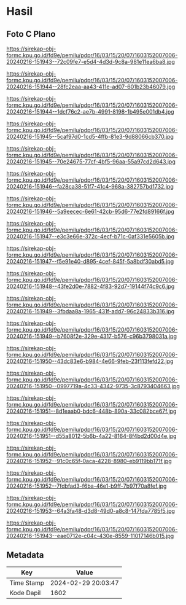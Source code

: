 # Hasil

## Foto C Plano

https://sirekap-obj-formc.kpu.go.id/fd9e/pemilu/pdpr/16/03/15/20/07/1603152007006-20240216-151943--72c09fe7-e5d4-4d3d-9c8a-981e11ea6ba8.jpg

https://sirekap-obj-formc.kpu.go.id/fd9e/pemilu/pdpr/16/03/15/20/07/1603152007006-20240216-151944--28fc2eaa-aa43-411e-ad07-601b23b46079.jpg

https://sirekap-obj-formc.kpu.go.id/fd9e/pemilu/pdpr/16/03/15/20/07/1603152007006-20240216-151944--1dcf76c2-ae7b-4991-8198-1b495e001db4.jpg

https://sirekap-obj-formc.kpu.go.id/fd9e/pemilu/pdpr/16/03/15/20/07/1603152007006-20240216-151945--5caf97d0-1cd5-4ffb-81e3-9d88066cb370.jpg

https://sirekap-obj-formc.kpu.go.id/fd9e/pemilu/pdpr/16/03/15/20/07/1603152007006-20240216-151945--70e24675-77cf-4bf5-96aa-55a97cd2d643.jpg

https://sirekap-obj-formc.kpu.go.id/fd9e/pemilu/pdpr/16/03/15/20/07/1603152007006-20240216-151946--fa28ca38-51f7-41c4-968a-382757bd1732.jpg

https://sirekap-obj-formc.kpu.go.id/fd9e/pemilu/pdpr/16/03/15/20/07/1603152007006-20240216-151946--5a9eecec-6e61-42cb-95d6-77e2fd89166f.jpg

https://sirekap-obj-formc.kpu.go.id/fd9e/pemilu/pdpr/16/03/15/20/07/1603152007006-20240216-151947--e3c3e66e-372c-4ecf-b71c-0af331e5605b.jpg

https://sirekap-obj-formc.kpu.go.id/fd9e/pemilu/pdpr/16/03/15/20/07/1603152007006-20240216-151947--f5e91e40-d895-4cef-845f-5a8bdf30abd5.jpg

https://sirekap-obj-formc.kpu.go.id/fd9e/pemilu/pdpr/16/03/15/20/07/1603152007006-20240216-151948--43fe2d0e-7882-4f83-92d7-19144f74c9c6.jpg

https://sirekap-obj-formc.kpu.go.id/fd9e/pemilu/pdpr/16/03/15/20/07/1603152007006-20240216-151949--3fbdaa8a-1965-431f-add7-96c24833b316.jpg

https://sirekap-obj-formc.kpu.go.id/fd9e/pemilu/pdpr/16/03/15/20/07/1603152007006-20240216-151949--b7608f2e-329e-4317-b576-c96b3798031a.jpg

https://sirekap-obj-formc.kpu.go.id/fd9e/pemilu/pdpr/16/03/15/20/07/1603152007006-20240216-151950--43dc83e6-b984-4e66-9feb-23f113fefd22.jpg

https://sirekap-obj-formc.kpu.go.id/fd9e/pemilu/pdpr/16/03/15/20/07/1603152007006-20240216-151950--0997719a-4c33-4342-9735-3c8793404663.jpg

https://sirekap-obj-formc.kpu.go.id/fd9e/pemilu/pdpr/16/03/15/20/07/1603152007006-20240216-151951--8d1eaab0-bdc6-448b-890a-33c082bce67f.jpg

https://sirekap-obj-formc.kpu.go.id/fd9e/pemilu/pdpr/16/03/15/20/07/1603152007006-20240216-151951--d55a8012-5b6b-4a22-8164-8f4bd2d00d4e.jpg

https://sirekap-obj-formc.kpu.go.id/fd9e/pemilu/pdpr/16/03/15/20/07/1603152007006-20240216-151952--91c0c65f-0aca-4228-8980-eb9119bb171f.jpg

https://sirekap-obj-formc.kpu.go.id/fd9e/pemilu/pdpr/16/03/15/20/07/1603152007006-20240216-151952--7fdbfad3-f6ba-46e1-b9ff-7b97f70a8fef.jpg

https://sirekap-obj-formc.kpu.go.id/fd9e/pemilu/pdpr/16/03/15/20/07/1603152007006-20240216-151953--64a3fa48-d3d8-49d0-a8c8-147fda7785f5.jpg

https://sirekap-obj-formc.kpu.go.id/fd9e/pemilu/pdpr/16/03/15/20/07/1603152007006-20240216-151943--eae0712e-c04c-430e-8559-11017146b015.jpg


## Metadata

| Key        | Value               |
| ---------- | ------------------- |
| Time Stamp | 2024-02-29 20:03:47 |
| Kode Dapil | 1602                |



